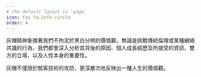 ```yaml
---
# the default layout is 'page'
icon: fas fa-info-circle
order: 4
---
```

灰帽精神象徵著我們不拘泥於黑白分明的價值觀，無論是挑戰傳統倫理或某種網絡共識的行為，我們都會深入分析其背後的原因、個人成長經歷及所接受的資訊、雙方的立場，以及人性本身的重要性。

灰帽不僅限於駭客技術的攻防，更深層次地反映出一種人生的價值觀。
